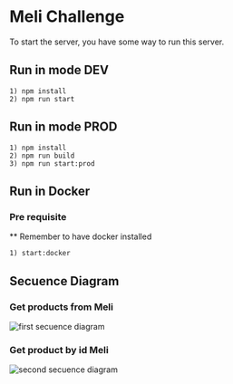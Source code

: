 # Meli Challenge

To start the server, you have some way to run this server.

## Run in mode DEV

    1) npm install
    2) npm run start

## Run in mode PROD

    1) npm install
    2) npm run build
    3) npm run start:prod

## Run in Docker

### Pre requisite

\*\* Remember to have docker installed

    1) start:docker

## Secuence Diagram

### Get products from Meli

![first secuence diagram]('./diagrams/Screenshot_20240212_201113.png')

### Get product by id Meli

![second secuence diagram]('./diagrams/Screenshot_20240212_201921.png')
